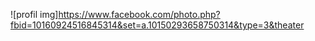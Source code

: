 ![profil img]https://www.facebook.com/photo.php?fbid=10160924516845314&set=a.10150293658750314&type=3&theater
